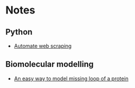 # Notes



## Python

- [Automate web scraping](/notebooks/howtoselenium)



## Biomolecular modelling

- [An easy way to model missing loop of a protein](/notebooks/model_loop)

